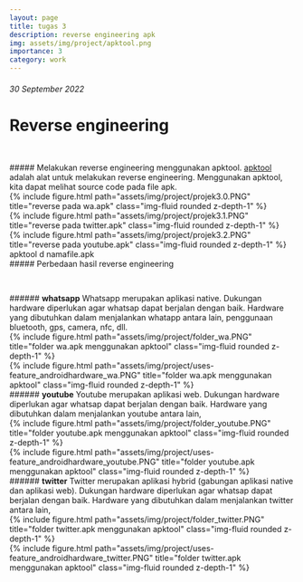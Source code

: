 ```yaml
---
layout: page
title: tugas 3
description: reverse engineering apk
img: assets/img/project/apktool.png
importance: 3
category: work
---
```


###### 30 September 2022
# Reverse engineering

<pre >

</pre >

##### Melakukan reverse engineering menggunakan apktool.
 <a href="https://github.com/iBotPeaches/Apktool" target="_blank">apktool</a> adalah alat untuk melakukan reverse engineering. Menggunakan apktool, kita dapat melihat source code pada file apk.


<div class="row">
    <div class="col-sm mt-3 mt-md-0">
        {% include figure.html path="assets/img/project/projek3.0.PNG" title="reverse pada wa.apk" class="img-fluid rounded z-depth-1" %}
    </div>
</div>

<div class="row">
    <div class="col-sm mt-3 mt-md-0">
        {% include figure.html path="assets/img/project/projek3.1.PNG" title="reverse pada twitter.apk" class="img-fluid rounded z-depth-1" %}
    </div>
</div>

<div class="row">
    <div class="col-sm mt-3 mt-md-0">
        {% include figure.html path="assets/img/project/projek3.2.PNG" title="reverse pada youtube.apk" class="img-fluid rounded z-depth-1" %}
    </div>
</div>


<div class="caption">
    apktool d namafile.apk
</div>


##### Perbedaan hasil reverse engineering

<pre >

</pre >

###### <b>whatsapp</b>
Whatsapp merupakan aplikasi native. Dukungan hardware diperlukan agar whatsap dapat berjalan dengan baik. Hardware yang dibutuhkan dalam menjalankan whatapp antara lain, penggunaan bluetooth, gps, camera, nfc, dll.
<div class="row">
    <div class="col-sm mt-3 mt-md-0">
        {% include figure.html path="assets/img/project/folder_wa.PNG" title="folder wa.apk menggunakan apktool" class="img-fluid rounded z-depth-1" %}
    </div>

     <div class="col-sm mt-3 mt-md-0">
        {% include figure.html path="assets/img/project/uses-feature_androidhardware_wa.PNG" title="folder wa.apk menggunakan apktool" class="img-fluid rounded z-depth-1" %}
    </div>

 </div>

###### <b>youtube</b>
Youtube merupakan aplikasi web. Dukungan hardware diperlukan agar whatsap dapat berjalan dengan baik. Hardware yang dibutuhkan dalam menjalankan youtube antara lain,

<div class="row">
    <div class="col-sm mt-3 mt-md-0">
         {% include figure.html path="assets/img/project/folder_youtube.PNG" title="folder youtube.apk menggunakan apktool" class="img-fluid rounded z-depth-1" %}
     </div>

     <div class="col-sm mt-3 mt-md-0">
         {% include figure.html path="assets/img/project/uses-feature_androidhardware_youtube.PNG" title="folder youtube.apk menggunakan apktool" class="img-fluid rounded z-depth-1" %}
    </div>
 </div>

###### <b>twitter</b>
Twitter merupakan aplikasi hybrid (gabungan aplikasi native dan aplikasi web). Dukungan hardware diperlukan agar whatsap dapat berjalan dengan baik. Hardware yang dibutuhkan dalam menjalankan twitter antara lain,

<div class="row">
    <div class="col-sm mt-3 mt-md-0">
        {% include figure.html path="assets/img/project/folder_twitter.PNG" title="folder twitter.apk menggunakan apktool" class="img-fluid rounded z-depth-1" %}
     </div>

     <div class="col-sm mt-3 mt-md-0">
        {% include figure.html path="assets/img/project/uses-feature_androidhardware_twitter.PNG" title="folder twitter.apk menggunakan apktool" class="img-fluid rounded z-depth-1" %}
     </div>
</div>